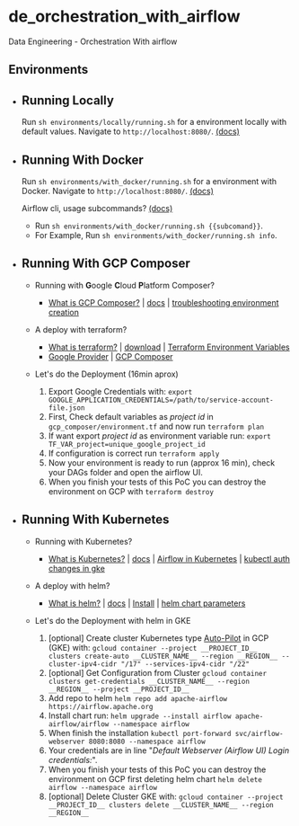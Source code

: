 # de_orchestration_with_airflow
Data Engineering - Orchestration With airflow

## Environments

* ## Running Locally

    Run `sh environments/locally/running.sh` for a environment locally with default values. Navigate to `http://localhost:8080/`. [(docs)](https://airflow.apache.org/docs/apache-airflow/stable/start/local.html)

* ## Running With Docker 

    Run `sh environments/with_docker/running.sh` for a environment with Docker. Navigate to `http://localhost:8080/`. [(docs)](https://airflow.apache.org/docs/apache-airflow/stable/start/docker.html)

    Airflow cli, usage subcommands? [(docs)](https://airflow.apache.org/docs/apache-airflow/stable/usage-cli.html)

    * Run `sh environments/with_docker/running.sh {{subcomand}}`.
    * For Example, Run `sh environments/with_docker/running.sh info`.

* ## Running With GCP Composer 

    <!-- Run `sh environments/gcp_composer/running.sh`  -->
    * Running with **G**oogle **C**loud **P**latform Composer?
        * [What is GCP Composer?](https://cloud.google.com/composer) | [docs](https://cloud.google.com/composer/docs) | [troubleshooting environment creation](https://cloud.google.com/composer/docs/troubleshooting-environment-creation)

    * A deploy with terraform? 
        * [What is terraform?](https://www.terraform.io/docs) | [download](https://www.terraform.io/downloads) | [Terraform Environment Variables](https://www.terraform.io/cli/config/environment-variables)
        * [Google Provider](https://registry.terraform.io/providers/hashicorp/google/latest/docs/) | [GCP Composer](https://registry.terraform.io/providers/hashicorp/google/latest/docs/resources/composer_environment)

    * Let's do the Deployment (16min aprox)
        1. Export Google Credentials with: `export GOOGLE_APPLICATION_CREDENTIALS=/path/to/service-account-file.json`
        2. First, Check default variables as *project id* in `gcp_composer/environment.tf` and now run `terraform plan`
        3. If want export *project id* as environment variable run: `export TF_VAR_project=unique_google_project_id`
        4. If configuration is correct run `terraform apply`
        5. Now your environment is ready to run (approx 16 min), check your DAGs folder and open the airflow UI.
        6. When you finish your tests of this PoC you can destroy the environment on GCP with `terraform destroy`
    

* ## Running With Kubernetes

    * Running with Kubernetes?
        * [What is Kubernetes?](https://kubernetes.io/) | [docs](https://kubernetes.io/docs/home/) | [Airflow in Kubernetes](https://airflow.apache.org/docs/apache-airflow/stable/kubernetes.html) | [kubectl auth changes in gke](https://cloud.google.com/blog/products/containers-kubernetes/kubectl-auth-changes-in-gke)

    * A deploy with helm? 
        * [What is helm?](https://helm.sh/) | [docs](https://helm.sh/docs/) | [Install](https://helm.sh/docs/intro/install/) | [helm chart parameters](https://airflow.apache.org/docs/helm-chart/stable/parameters-ref.html)

    * Let's do the Deployment with helm in GKE
        1. [optional] Create cluster Kubernetes type [Auto-Pilot](https://cloud.google.com/kubernetes-engine/docs/concepts/autopilot-overview) in GCP (GKE) with: `gcloud container --project __PROJECT_ID__ clusters create-auto __CLUSTER_NAME__ --region __REGION__ --cluster-ipv4-cidr "/17" --services-ipv4-cidr "/22"`
        2. [optional] Get Configuration from Cluster `gcloud container clusters get-credentials __CLUSTER_NAME__ --region __REGION__ --project __PROJECT_ID__`
        3. Add repo to helm `helm repo add apache-airflow https://airflow.apache.org`
        4. Install chart run: `helm upgrade --install airflow apache-airflow/airflow --namespace airflow`
        5. When finish the installation `kubectl port-forward svc/airflow-webserver 8080:8080 --namespace airflow`
        6. Your credentials are in line "_Default Webserver (Airflow UI) Login credentials:_".
        7. When you finish your tests of this PoC you can destroy the environment on GCP first deleting helm chart `helm delete airflow --namespace airflow`
        8. [optional] Delete Cluster GKE with: `gcloud container --project __PROJECT_ID__ clusters delete __CLUSTER_NAME__ --region __REGION__`
    